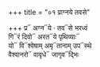 +++
title = "०१ प्राग्नये तवसे"

+++
प्र᳓ अग्न᳓ये · तव᳓से भरध्वं  
गि᳓रं दिवो᳓ अरत᳓ये पृथिव्याः᳓  
यो᳓ वि᳓श्वेषाम् अमृ᳓तानाम् उप᳓स्थे  
वैश्वानरो᳓ वावृधे᳓ जागृव᳓द्भिः